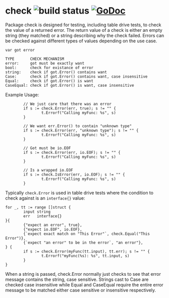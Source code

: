 # check ![build status](https://travis-ci.org/pborman/check.svg?branch=master) [![GoDoc](https://godoc.org/github.com/pborman/check?status.svg)](http://godoc.org/github.com/pborman/check)

Package check is designed for testing, including table drive tests, to check
the value of a returned error.  The return value of a check is either an
empty string (they matched) or a string describing why the check failed.
Errors can be checked against different types of values depending
on the use case.
```
var got error

TYPE       CHECK MECHANISM
error:     got must be exactly want
bool:      check for existance of error
string:    check if got.Error() contains want
Case:      check if got.Error() contains want, case insensitive
Equal:     check if got.Error() is want
CaseEqual: check if got.Error() is want, case insensitive
```
Example Usage:
```
        // We just care that there was an error
        if s := check.Error(err, true); s != "" {
                t.Errorf("Calling myFunc: %s", s)
        }

        // We want err.Error() to contain "unknown type"
        if s := check.Error(err, "unknown type"); s != "" {
                t.Errorf("Calling myFunc: %s", s)
        }

        // Got must be io.EOF
        if s := check.Error(err, io.EOF); s != "" {
                t.Errorf("Calling myFunc: %s", s)
        }

        // Is a wrapped io.EOF
        if s := check.IsError(err, io.EOF); s != "" {
                t.Errorf("Calling myFunc: %s", s)
        }
```

Typically ```check.Error``` is used in table drive tests where the condition
to check against is an ```interface{}``` value:

```
for _, tt := range []struct {
        input string
        err   interface{}
}{
        {"expect an error", true},
        {"expect io.EOF", io.EOF},
        {`expect exact match on "This Error"`, check.Equal("This Error")},
        {`expect "an error" to be in the error`, "an error"},
} {
        if s := check.Error(myFunc(tt.input), tt.err); s != "" {
                t.Errorf("myFunc(%s): %s", tt.input, s)
        }
}
```

When a string is passed, check.Error normally just checks to see that error
message contains the string, case sensitive.  Strings cast to Case are
checked case insensitive while Equal and CaseEqual require the entire error
message to be matched either case sensitive or insensitive respectively.
